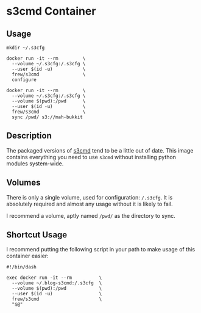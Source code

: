 # s3cmd Container

## Usage

```
mkdir ~/.s3cfg

docker run -it --rm         \
  --volume ~/.s3cfg:/.s3cfg \
  --user $(id -u)           \
  frew/s3cmd                \
  configure

docker run -it --rm         \
  --volume ~/.s3cfg:/.s3cfg \
  --volume $(pwd):/pwd      \
  --user $(id -u)           \
  frew/s3cmd                \
  sync /pwd/ s3://mah-bukkit
```

## Description

The packaged versions of [s3cmd](http://s3tools.org/) tend to be a little out of
date.  This image contains everything you need to use `s3cmd` without installing
python modules system-wide.

## Volumes

There is only a single volume, used for configuration: `/.s3cfg`.  It is
absolutely required and almost any usage without it is likely to fail.

I recommend a volume, aptly named `/pwd/` as the directory to sync.

## Shortcut Usage

I recommend putting the following script in your path to make usage of this
container easier:

```
#!/bin/dash

exec docker run -it --rm          \
  --volume ~/.blog-s3cmd:/.s3cfg  \
  --volume $(pwd):/pwd            \
  --user $(id -u)                 \
  frew/s3cmd                      \
  "$@"
```

